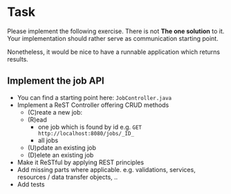 # Task

Please implement the following exercise. There is not **The one solution** to it. Your implementation should rather serve as communication starting point.

Nonetheless, it would be nice to have a runnable application which returns results. 

## Implement the job API

* You can find a starting point here: `JobController.java`
* Implement a ReST Controller offering CRUD methods
  * (C)reate a new job: 
  * (R)ead 
    * one job which is found by id e.g. `GET http://localhost:8080/jobs/_ID_`
    * all jobs
  * (U)pdate an existing job 
  * (D)elete an existing job
* Make it ReSTful by applying REST principles 
* Add missing parts where applicable. e.g. validations, services, resources / data transfer objects, ..
* Add tests

